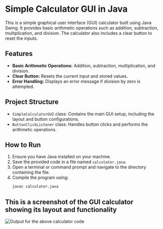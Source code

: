 # Simple Calculator GUI in Java

This is a simple graphical user interface (GUI) calculator built using Java Swing. It provides basic arithmetic operations such as addition, subtraction, multiplication, and division. The calculator also includes a clear button to reset the inputs.

## Features

- **Basic Arithmetic Operations:** Addition, subtraction, multiplication, and division.
- **Clear Button:** Resets the current input and stored values.
- **Error Handling:** Displays an error message if division by zero is attempted.

## Project Structure

- `SimpleCalculatorGUI` class: Contains the main GUI setup, including the layout and button configurations.
- `ButtonClickListener` class: Handles button clicks and performs the arithmetic operations.

## How to Run

1. Ensure you have Java installed on your machine.
2. Save the provided code in a file named `calculator.java`.
3. Open a terminal or command prompt and navigate to the directory containing the file.
4. Compile the program using:
   ```sh
   javac calculator.java

## This is a screenshot of the GUI calculator showing its layout and functionality

![Output for the above calculator code](https://github.com/BethiAarthi/java_calculator/blob/main/calculator.png?raw=true)
